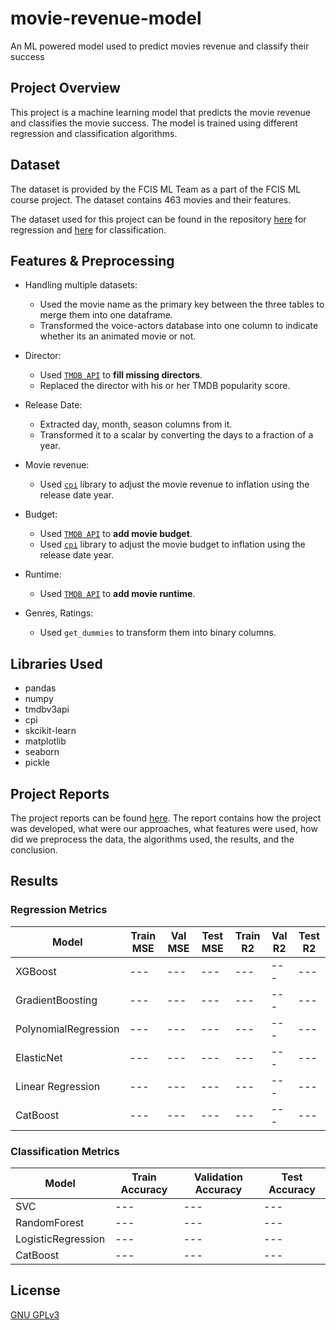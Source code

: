 # movie-revenue-model
An ML powered model used to predict movies revenue and classify their success

## Project Overview
This project is a machine learning model that predicts the movie revenue and classifies the movie success. The model is trained using different regression and classification algorithms.

## Dataset
The dataset is provided by the FCIS ML Team as a part of the FCIS ML course project. The dataset contains 463 movies and their features.

The dataset used for this project can be found in the repository [here](Model/datasets/1/train/) for regression and [here](Model/datasets/2/train/) for classification.

## Features & Preprocessing

- Handling multiple datasets:
  - Used the movie name as the primary key between the three tables to merge them into one dataframe.
  - Transformed the voice-actors database into one column to indicate whether its an animated movie or not.

- Director:
  - Used [`TMDB API`](https://developers.themoviedb.org/3/getting-started/introduction) to **fill missing directors**.
  - Replaced the director with his or her TMDB popularity score.

- Release Date:
  - Extracted day, month, season columns from it.
  - Transformed it to a scalar by converting the days to a fraction of a year.

- Movie revenue:
  - Used [`cpi`](https://palewi.re/docs/cpi/) library to adjust the movie revenue to inflation using the release date year. 

- Budget:
  - Used [`TMDB API`](https://developers.themoviedb.org/3/getting-started/introduction) to **add movie budget**.
  - Used [`cpi`](https://palewi.re/docs/cpi/) library to adjust the movie budget to inflation using the release date year. 
  
- Runtime:
  - Used [`TMDB API`](https://developers.themoviedb.org/3/getting-started/introduction) to **add movie runtime**.
  
- Genres, Ratings:
  - Used `get_dummies` to transform them into binary columns.


## Libraries Used

- pandas
- numpy
- tmdbv3api
- cpi
- skcikit-learn
- matplotlib
- seaborn
- pickle

## Project Reports
The project reports can be found [here](Reports/). The report contains how the project was developed, what were our approaches,
what features were used, how did we preprocess the data, the algorithms used, the results, and the conclusion.

## Results
### Regression Metrics

| Model | Train MSE | Val MSE | Test MSE | Train R2 | Val R2 | Test R2 | 
| --- | --- | --- | --- | --- | --- | --- |
| XGBoost 			        | --- | --- | --- | --- | --- | --- |
| GradientBoosting 	    | --- | --- | --- | --- | --- | --- |
| PolynomialRegression 	| --- | --- | --- | --- | --- | --- |
| ElasticNet 		        | --- | --- | --- | --- | --- | --- |
| Linear Regression 	  | --- | --- | --- | --- | --- | --- |
| CatBoost 			        | --- | --- | --- | --- | --- | --- |


### Classification Metrics

| Model | Train Accuracy | Validation Accuracy | Test Accuracy |
| ---                   | --- | --- | --- |
| SVC                   | --- | --- | --- |
| RandomForest          | --- | --- | --- |
| LogisticRegression    | --- | --- | --- |
| CatBoost              | --- | --- | --- |

## License
[GNU GPLv3](https://choosealicense.com/licenses/gpl-3.0/)
